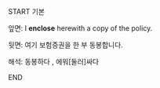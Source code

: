 START
기본

앞면:
I **enclose** herewith a copy of the policy.


뒷면:
여기 보험증권을 한 부 동봉합니다.


해석:
동봉하다 , 에워[둘러]싸다
<!--ID: 1734252693538-->
END